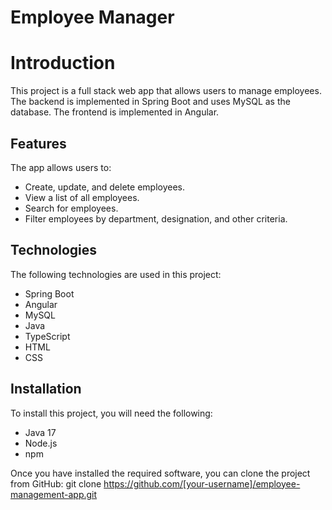 # Employee Manager
# Introduction

This project is a full stack web app that allows users to manage employees. The backend is implemented in Spring Boot and uses MySQL as the database. The frontend is implemented in Angular.

## Features

The app allows users to:

* Create, update, and delete employees.
* View a list of all employees.
* Search for employees.
* Filter employees by department, designation, and other criteria.

## Technologies

The following technologies are used in this project:

* Spring Boot
* Angular
* MySQL
* Java
* TypeScript
* HTML
* CSS

## Installation

To install this project, you will need the following:

* Java 17
* Node.js
* npm

Once you have installed the required software, you can clone the project from GitHub:
git clone https://github.com/[your-username]/employee-management-app.git
